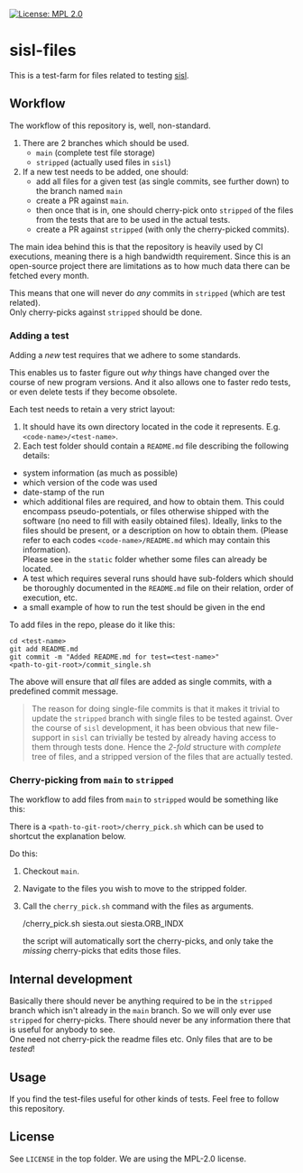 [![License: MPL 2.0](https://img.shields.io/badge/License-MPL%202.0-brightgreen.svg)](https://www.mozilla.org/en-US/MPL/2.0/)


# sisl-files

This is a test-farm for files related to testing
[sisl](https://github.com/zerothi/sisl).


## Workflow

The workflow of this repository is, well, non-standard.

1. There are 2 branches which should be used.
   - `main` (complete test file storage)
   - `stripped` (actually used files in `sisl`)
2. If a new test needs to be added, one should:
   - add all files for a given test (as single commits, see further down)
     to the branch named `main`
   - create a PR against `main`.
   - then once that is in, one should cherry-pick onto `stripped`
     of the files from the tests that are
     to be used in the actual tests.
   - create a PR against `stripped` (with only the cherry-picked commits).

The main idea behind this is that the repository is heavily used
by CI executions, meaning there is a high bandwidth requirement.
Since this is an open-source project there are limitations as
to how much data there can be fetched every month.

This means that one will never do *any* commits in `stripped` (which
are test related).  
Only cherry-picks against `stripped` should be done.


### Adding a test

Adding a *new* test requires that we adhere to some standards.

This enables us to faster figure out *why* things have changed
over the course of new program versions. And it also
allows one to faster redo tests, or even delete tests
if they become obsolete.

Each test needs to retain a very strict layout:

1. It should have its own directory located in the
  code it represents. E.g. `<code-name>/<test-name>`.
2. Each test folder should contain a `README.md` file describing
  the following details:

  - system information (as much as possible)
  - which version of the code was used
  - date-stamp of the run
  - which additional files are required, and how to obtain them.
    This could encompass pseudo-potentials, or files otherwise
    shipped with the software (no need to fill with
    easily obtained files).
    Ideally, links to the files should be present, or a description
    on how to obtain them.
    (Please refer to each codes `<code-name>/README.md` which may contain
    this information).  
    Please see in the `static` folder whether some files can already
    be located.
  - A test which requires several runs should have sub-folders
    which should be thoroughly documented in the `README.md` file
    on their relation, order of execution, etc.
  - a small example of how to run the test should be given in the
    end

To add files in the repo, please do it like this:

    cd <test-name>
    git add README.md
    git commit -m "Added README.md for test=<test-name>"
    <path-to-git-root>/commit_single.sh

The above will ensure that *all* files are added as single commits,
with a predefined commit message.

> The reason for doing single-file commits is that it makes it
> trivial to update the `stripped` branch with single files to be tested
> against.
> Over the course of `sisl` development, it has been obvious that
> new file-support in `sisl` can trivially be tested by already
> having access to them through tests done.
> Hence the *2-fold* structure with *complete* tree of files, and
> a stripped version of the files that are actually tested.


### Cherry-picking from `main` to `stripped`

The workflow to add files from `main` to `stripped` would be
something like this:

There is a `<path-to-git-root>/cherry_pick.sh` which can
be used to shortcut the explanation below.

Do this:
1. Checkout `main`.
2. Navigate to the files you wish to move to the stripped
   folder.
3. Call the `cherry_pick.sh` command with the files as arguments.

      <path-to-git-root>/cherry_pick.sh siesta.out siesta.ORB_INDX

   the script will automatically sort the cherry-picks, and only
   take the *missing* cherry-picks that edits those files.


## Internal development

Basically there should never be anything required to be in the `stripped`
branch which isn't already in the `main` branch. So we will
only ever use `stripped` for cherry-picks. There should never be
any information there that is useful for anybody to see.  
One need not cherry-pick the readme files etc.
Only files that are to be *tested*!


## Usage

If you find the test-files useful for other kinds of tests.
Feel free to follow this repository.


## License

See `LICENSE` in the top folder.
We are using the MPL-2.0 license.
